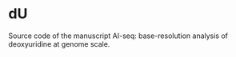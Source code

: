 # dU
Source code of the manuscript AI-seq: base-resolution analysis of deoxyuridine at genome scale.
